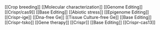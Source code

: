 [[Crop breeding]]
[[Molecular characterization]]
[[Genome Editing]]
[[Crispr/cas9]]
[[Base Editing]]
[[Abiotic stress]]
[[Epigenome Editing]]
[[Crispr-ige]]
[[Dna-free Ge]]
[[Tissue Culture-free Ge]]
[[Base Editing]]
[[Crispr-tsko]]
[[Gene therapy]]
[[Crispr]]
[[Base Editing]]
[[Crispr-cas13]]
